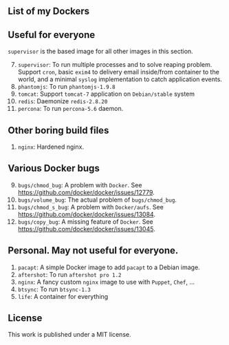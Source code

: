 ## List of my Dockers

## Useful for everyone

`supervisor` is the based image for all other images in this section.

7. `supervisor`:
    To run multiple processes and to solve reaping problem.
    Support `cron`, basic `exim4` to delivery
    email inside/from container to the world, and a minimal `syslog`
    implementation to catch application events.
4. `phantomjs`: To run `phantomjs-1.9.8`
6. `tomcat`: Support `tomcat-7` application on `Debian/stable` system
10. `redis`: Daemonize `redis-2.8.20`
11. `percona`: To run `percona-5.6` daemon.

## Other boring build files

1. `nginx`: Hardened nginx.

## Various Docker bugs

9. `bugs/chmod_bug`: A problem with `Docker`.
    See https://github.com/docker/docker/issues/12779.
12. `bugs/volume_bug`: The actual problem of `bugs/chmod_bug`.
10. `bugs/chmod_s_bug`: A problem with `Docker/aufs`.
    See https://github.com/docker/docker/issues/13084.
11. `bugs/copy_bug`: A missing feature of `Docker`.
    See https://github.com/docker/docker/issues/13045.

## Personal. May not useful for everyone.

1. `pacapt`: A simple Docker image to add `pacapt` to a Debian image.
2. `aftershot`: To run `aftershot pro 1.2`
3. `nginx`: A fancy custom `nginx` image to use with `Puppet`, `Chef`, ...
5. `btsync`: To run `btsync-1.3`
8. `life`: A container for everything

## License

This work is published under a MIT license.
